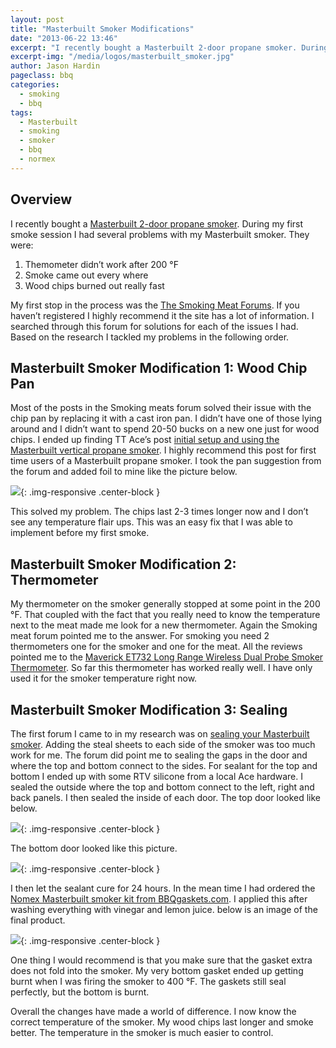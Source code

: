 ```yaml
---
layout: post
title: "Masterbuilt Smoker Modifications"
date: "2013-06-22 13:46"
excerpt: "I recently bought a Masterbuilt 2-door propane smoker. During my first smoke session I had several problems with my Masterbuilt smoker. They were: Themometer didn’t work after 200 °F, Smoke came out every where, and Wood chips burned out really fast. I made some modifications"
excerpt-img: "/media/logos/masterbuilt_smoker.jpg"
author: Jason Hardin
pageclass: bbq
categories:
  - smoking
  - bbq
tags:
  - Masterbuilt
  - smoking
  - smoker
  - bbq
  - normex
---
```

## Overview

I recently bought a [Masterbuilt 2-door propane smoker](http://www.amazon.com/gp/product/B004W4NDPY/ref=oh_details_o02_s00_i00?ie=UTF8&psc=1). During my first smoke session I had several problems with my Masterbuilt smoker. They were:

1. Themometer didn’t work after 200 °F
1. Smoke came out every where
1. Wood chips burned out really fast

My first stop in the process was the [The Smoking Meat Forums](http://www.smokingmeatforums.com/). If you haven’t registered I highly recommend it the site has a lot of information. I searched through this forum for solutions for each of the issues I had. Based on the research I tackled my problems in the following order.

## Masterbuilt Smoker Modification 1: Wood Chip Pan

Most of the posts in the Smoking meats forum solved their issue with the chip pan by replacing it with a cast iron pan. I didn’t have one of those lying around and I didn’t want to spend 20-50 bucks on a new one just for wood chips. I ended up finding TT Ace’s post [initial setup and using the Masterbuilt vertical propane smoker](http://www.smokingmeatforums.com/t/113601/initial-setup-and-using-the-masterbuilt-vertical-propane-smoker). I highly recommend this post for first time users of a Masterbuilt propane smoker. I took the pan suggestion from the forum and added foil to mine like the picture below.

![]({{site.url}}/media/bbq/woodchip_pan_mod.jpg){: .img-responsive  .center-block }

This solved my problem. The chips last 2-3 times longer now and I don’t see any temperature flair ups. This was an easy fix that I was able to implement before my first smoke.

## Masterbuilt Smoker Modification 2: Thermometer

My thermometer on the smoker generally stopped at some point in the 200 °F. That coupled with the fact that you really need to know the temperature next to the meat made me look for a new thermometer. Again the Smoking meat forum pointed me to the answer. For smoking you need 2 thermometers one for the smoker and one for the meat. All the reviews pointed me to the [Maverick ET732 Long Range Wireless Dual Probe Smoker Thermometer](http://www.amazon.com/gp/product/B007UFOUB8/ref=oh_details_o01_s00_i00?ie=UTF8&psc=1). So far this thermometer has worked really well. I have only used it for the smoker temperature right now.

## Masterbuilt Smoker Modification 3: Sealing

The first forum I came to in my research was on [sealing your Masterbuilt smoker](http://www.smokingmeatforums.com/t/143002/my-insulation-and-door-seals-thermal-camera-pic#post_1007623). Adding the steal sheets to each side of the smoker was too much work for me. The forum did point me to sealing the gaps in the door and where the top and bottom connect to the sides. For sealant for the top and bottom I ended up with some RTV silicone from a local Ace hardware. I sealed the outside where the top and bottom connect to the left, right and back panels. I then sealed the inside of each door. The top door looked like below.

![]({{site.url}}/media/bbq/upper_door_seal.jpg){: .img-responsive  .center-block }

The bottom door looked like this picture.

![]({{site.url}}/media/profiles/lower_door_seal.jpg){: .img-responsive  .center-block }

I then let the sealant cure for 24 hours. In the mean time I had ordered the [Nomex Masterbuilt smoker kit from BBQgaskets.com](http://bbqgaskets.com/catalog_2.html). I applied this after washing everything with vinegar and lemon juice. below is an image of the final product.

![]({{site.url}}/media/profiles/normex_on_smoker.jpg){: .img-responsive  .center-block }

One thing I would recommend is that you make sure that the gasket extra does not fold into the smoker. My very bottom gasket ended up getting burnt when I was firing the smoker to 400 °F. The gaskets still seal perfectly, but the bottom is burnt.

Overall the changes have made a world of difference. I now know the correct temperature of the smoker. My wood chips last longer and smoke better. The temperature in the smoker is much easier to control.
